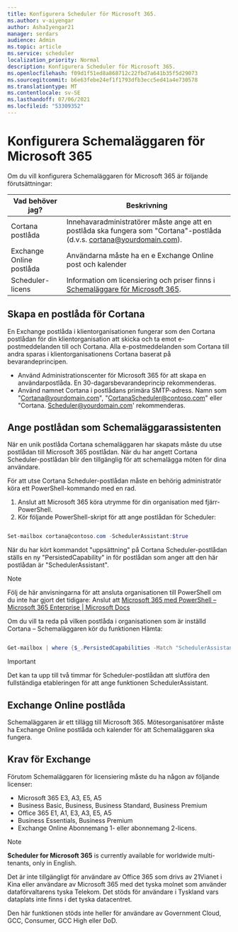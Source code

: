 ```yaml
---
title: Konfigurera Scheduler för Microsoft 365.
ms.author: v-aiyengar
author: AshaIyengar21
manager: serdars
audience: Admin
ms.topic: article
ms.service: scheduler
localization_priority: Normal
description: Konfigurera Scheduler för Microsoft 365.
ms.openlocfilehash: f09d1f51ed8a868712c22fbd7a641b35f5d29073
ms.sourcegitcommit: b6e63febe24ef1f1793dfb3ecc5ed41a4e730578
ms.translationtype: MT
ms.contentlocale: sv-SE
ms.lasthandoff: 07/06/2021
ms.locfileid: "53309352"
---
```

# <a name="setting-up-scheduler-for-microsoft-365"></a>Konfigurera Schemaläggaren för Microsoft 365


Om du vill konfigurera Schemaläggaren för Microsoft 365 är följande förutsättningar:

|**Vad behöver jag?** |**Beskrivning** |
|-------------------|-------------|
|Cortana postlåda |Innehavaradministratörer måste ange att en postlåda ska fungera som "Cortana"-postlåda (d.v.s. cortana@yourdomain.com).         |
|Exchange Online postlåda |Användarna måste ha en e Exchange Online post och kalender         |
|Scheduler-licens |Information om licensiering och priser finns i [Schemaläggare för Microsoft 365](https://www.microsoft.com/en-us/microsoft-365/meeting-scheduler-pricing).        |

## <a name="create-a-mailbox-for-cortana"></a>Skapa en postlåda för Cortana
En Exchange postlåda i klientorganisationen fungerar som den Cortana postlådan för din klientorganisation att skicka och ta emot e-postmeddelanden till och Cortana. Alla e-postmeddelanden som Cortana till andra sparas i klientorganisationens Cortana baserat på bevarandeprincipen.

- Använd Administrationscenter för Microsoft 365 för att skapa en användarpostlåda. En 30-dagarsbevarandeprincip rekommenderas. 
- Använd namnet Cortana i postlådans primära SMTP-adress. Namn som "Cortana@yourdomain.com", "CortanaScheduler@contoso.com" eller "Cortana. Scheduler@yourdomain.com' rekommenderas.

## <a name="designate-the-mailbox-as-the-scheduler-assistant"></a>Ange postlådan som Schemaläggarassistenten

När en unik postlåda Cortana schemaläggaren har skapats måste du utse postlådan till Microsoft 365 postlådan. När du har angett Cortana Scheduler-postlådan blir den tillgänglig för att schemalägga möten för dina användare.

För att utse Cortana Scheduler-postlådan måste en behörig administratör köra ett PowerShell-kommando med en rad. 

1. Anslut att Microsoft 365 köra utrymme för din organisation med fjärr-PowerShell.
2. Kör följande PowerShell-skript för att ange postlådan för Scheduler:

```powershell

Set-mailbox cortana@contoso.com -SchedulerAssistant:$true

```

När du har kört kommandot "uppsättning" på Cortana Scheduler-postlådan ställs en ny "PersistedCapability" in för postlådan som anger att den här postlådan är "SchedulerAssistant".

> [!NOTE]
> Följ de här anvisningarna för att ansluta organisationen till PowerShell om du inte har gjort det tidigare: Anslut att [Microsoft 365 med PowerShell – Microsoft 365 Enterprise | Microsoft Docs](../enterprise/connect-to-microsoft-365-powershell.md)

Om du vill ta reda på vilken postlåda i organisationen som är inställd Cortana – Schemaläggaren kör du funktionen Hämta:
 
```powershell

Get-mailbox | where {$_.PersistedCapabilities -Match "SchedulerAssistant"}

```

> [!IMPORTANT]
> Det kan ta upp till två timmar för Scheduler-postlådan att slutföra den fullständiga etableringen för att ange funktionen SchedulerAssistant.

## <a name="exchange-online-mailbox"></a>Exchange Online postlåda
Schemaläggaren är ett tillägg till Microsoft 365. Mötesorganisatörer måste ha Exchange Online postlåda och kalender för att Schemaläggaren ska fungera.

## <a name="exchange-requirements"></a>Krav för Exchange

Förutom Schemaläggaren för licensiering måste du ha någon av följande licenser:

- Microsoft 365 E3, A3, E5, A5
- Business Basic, Business, Business Standard, Business Premium
- Office 365 E1, A1, E3, A3, E5, A5
- Business Essentials, Business Premium
- Exchange Online Abonnemang 1- eller abonnemang 2-licens. 

> [!Note]
> **Scheduler for Microsoft 365** is currently available for worldwide multi-tenants, only in English.</br>
>
>Det är inte tillgängligt för användare av Office 365 som drivs av 21Vianet i Kina eller användare av Microsoft 365 med det tyska molnet som använder dataförvaltarens tyska Telekom. Det stöds för användare i Tyskland vars dataplats inte finns i det tyska datacentret.
>
>Den här funktionen stöds inte heller för användare av Government Cloud, GCC, Consumer, GCC High eller DoD.
